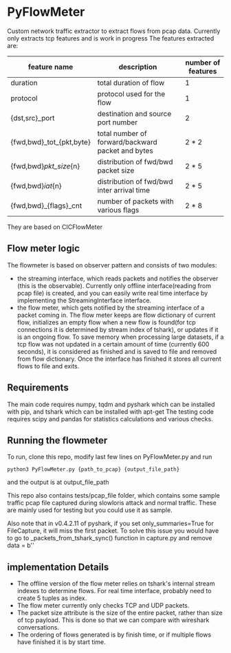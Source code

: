 # PyFlowMeter


Custom network traffic extractor to extract flows from pcap data.
Currently only extracts tcp features and is work in progress
The features extracted are:

| feature name               | description                                       | number of features |
| -------------------------- | ------------------------------------------------- | ------------------ |
| duration                   | total duration of flow                            | 1                  |
| protocol                   | protocol used for the flow                        | 1                  |
| {dst,src}\_port            | destination and source port number                | 2                  |
| {fwd,bwd}\_tot\_{pkt,byte} | total number of forward/backward packet and bytes | 2 \* 2             |
| {fwd,bwd}_pkt_size_{n}     | distribution of fwd/bwd packet size               | 2 \* 5             |
| {fwd,bwd}_iat_{n}          | distribution of fwd/bwd inter arrival time        | 2 \* 5             |
| {fwd,bwd}\_{flags}\_cnt    | number of packets with various flags              | 2 \* 8             |

They are based on CICFlowMeter

## Flow meter logic
The flowmeter is based on observer pattern and consists of two modules:
- the streaming interface, which reads packets and notifies the observer (this is the observable). Currently only offline interface(reading from pcap file) is created, and you can easily write real time interface by implementing the StreamingInterface interface.
- the flow meter, which gets notified by the streaming interface of a packet coming in. The flow meter keeps are flow dictionary of current flow, initializes an empty flow when a new flow is found(for tcp connections it is determined by stream index of tshark), or updates if it is an ongoing flow. To save memory when processing large datasets, if a tcp flow was not updated in a certain amount of time (currently 600 seconds), it is considered as finished and is saved to file and removed from flow dictionary. Once the interface has finished it stores all current flows to file and exits.

## Requirements
The main code requires numpy, tqdm and pyshark which can be installed with pip, and tshark which can be installed with apt-get
The testing code requires scipy and pandas for statistics calculations and various checks.


## Running the flowmeter
To run, clone this repo, modify last few lines on PyFlowMeter.py and run
```
python3 PyFlowMeter.py {path_to_pcap} {output_file_path}
```
and the output is at output_file_path

This repo also contains tests/pcap_file folder, which contains some sample traffic pcap file captured during slowloris attack and normal traffic. These are mainly used for testing but you could use it as sample.

Also note that in v0.4.2.11 of pyshark, if you set only_summaries=True for FileCapture, it will miss the first packet. To solve this issue you would have to go to \_packets\_from\_tshark\_sync() function in capture.py and remove data = b''

## implementation Details
- The offline version of the flow meter relies on tshark's internal stream indexes to determine flows. For real time interface, probably need to create 5 tuples as index.
- The flow meter currently only checks TCP and UDP packets.
- The packet size attribute is the size of the entire packet, rather than size of tcp payload. This is done so that we can compare with wireshark conversations.
- The ordering of flows generated is by finish time, or if multiple flows have finished it is by start time.
